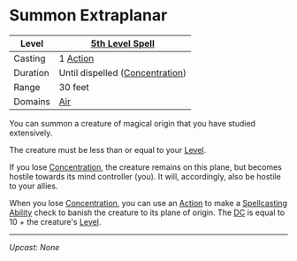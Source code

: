 # Summon Extraplanar

| Level    | [5th Level Spell](5th%20Level%20Spells.md)                                |
| -------- | ------------------------------------------------------------------------- |
| Casting  | 1 [Action](../../../../Game%20Procedures/Core%20Procedures/Action.md)                       |
| Duration | Until dispelled ([Concentration](../../../Spellcasting/Concentration.md)) |
| Range    | 30 feet                                                                   |
| Domains  | [Air](../../Spell%20Domains/Air.md)                                    |

You can summon a creature of magical origin that you have studied extensively.

The creature must be less than or equal to your [Level](../../../../Player%20Characters/Derived%20Statistics/Level.md).

If you lose [Concentration](../../../Spellcasting/Concentration.md), the creature remains on this plane, but becomes hostile towards its mind controller (you). It will, accordingly, also be hostile to your allies.

When you lose [Concentration](../../../Spellcasting/Concentration.md), you can use an [Action](../../../../Game%20Procedures/Core%20Procedures/Action.md) to make a [Spellcasting Ability](../../../Spellcasting/Spellcasting%20Disciplines/Spellcasting%20Ability.md) check to banish the creature to its plane of origin. The [DC](../../../../Game%20Procedures/Core%20Procedures/DC.md) is equal to 10 + the creature's [Level](../../../../Player%20Characters/Derived%20Statistics/Level.md).

---
*Upcast: None*
